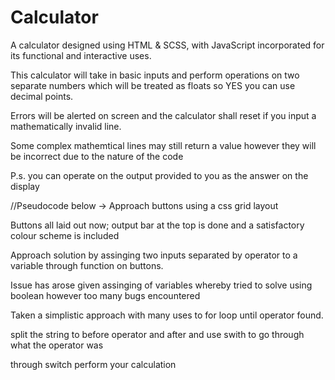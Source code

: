 # Calculator

A calculator designed using HTML & SCSS, with JavaScript incorporated for its functional and interactive uses.

This calculator will take in basic inputs and perform operations on two separate numbers which will be treated as floats so YES you can use decimal points.

Errors will be alerted on screen and the calculator shall reset if you input a mathematically invalid line.

Some complex mathemtical lines may still return a value however they will be incorrect due to the nature of the code

P.s. you can operate on the output provided to you as the answer on the display



//Pseudocode below ->
Approach buttons using a css grid layout 

Buttons all laid out now; output bar at the top is done and a satisfactory colour scheme is included

Approach solution by assinging two inputs separated by operator to a variable through function on buttons.

Issue has arose given assinging of variables whereby tried to solve using boolean however too many bugs encountered

Taken a simplistic approach with many uses to for loop until operator found. 

split the string to before operator and after and use swith to go through what the operator was

through switch perform your calculation

